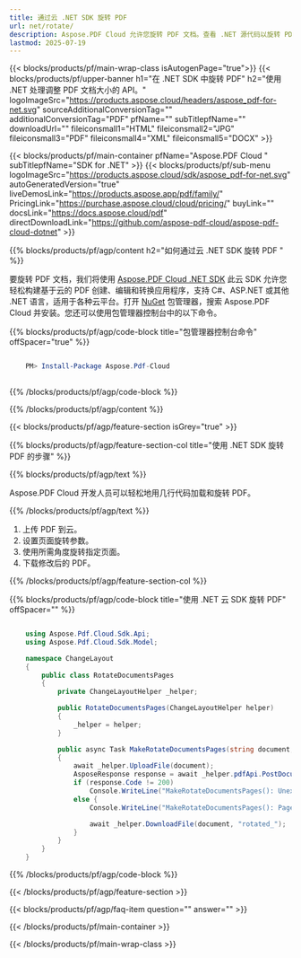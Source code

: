 ```yaml
---
title: 通过云 .NET SDK 旋转 PDF
url: net/rotate/
description: Aspose.PDF Cloud 允许您旋转 PDF 文档。查看 .NET 源代码以旋转 PDF 文件。
lastmod: 2025-07-19
---
```


{{< blocks/products/pf/main-wrap-class isAutogenPage="true">}}
{{< blocks/products/pf/upper-banner h1="在 .NET SDK 中旋转 PDF" h2="使用 .NET 处理调整 PDF 文档大小的 API。" logoImageSrc="https://products.aspose.cloud/headers/aspose_pdf-for-net.svg" sourceAdditionalConversionTag="" additionalConversionTag="PDF" pfName="" subTitlepfName="" downloadUrl="" fileiconsmall1="HTML" fileiconsmall2="JPG" fileiconsmall3="PDF" fileiconsmall4="XML" fileiconsmall5="DOCX" >}}

{{< blocks/products/pf/main-container pfName="Aspose.PDF Cloud " subTitlepfName="SDK for .NET" >}}
{{< blocks/products/pf/sub-menu logoImageSrc="https://products.aspose.cloud/sdk/aspose_pdf-for-net.svg"
autoGeneratedVersion="true"
liveDemosLink="https://products.aspose.app/pdf/family/" PricingLink="https://purchase.aspose.cloud/cloud/pricing/" buyLink="" docsLink="https://docs.aspose.cloud/pdf"  directDownloadLink="https://github.com/aspose-pdf-cloud/aspose-pdf-cloud-dotnet" >}}

{{% blocks/products/pf/agp/content h2="如何通过云 .NET SDK 旋转 PDF " %}}

要旋转 PDF 文档，我们将使用
[Aspose.PDF Cloud .NET SDK](https://products.aspose.cloud/pdf/net/)
此云 SDK 允许您轻松构建基于云的 PDF 创建、编辑和转换应用程序，支持 C#、ASP.NET 或其他 .NET 语言，适用于各种云平台。打开
[NuGet](https://www.nuget.org/packages/Aspose.Pdf-Cloud)
包管理器，搜索
Aspose.PDF Cloud
并安装。您还可以使用包管理器控制台中的以下命令。

{{% blocks/products/pf/agp/code-block title="包管理器控制台命令" offSpacer="true" %}}

```powershell

    PM> Install-Package Aspose.Pdf-Cloud
     
```

{{% /blocks/products/pf/agp/code-block %}}

{{% /blocks/products/pf/agp/content %}}

{{< blocks/products/pf/agp/feature-section isGrey="true" >}}

{{% blocks/products/pf/agp/feature-section-col title="使用 .NET SDK 旋转 PDF 的步骤" %}}

{{% blocks/products/pf/agp/text %}}

Aspose.PDF Cloud 开发人员可以轻松地用几行代码加载和旋转 PDF。

{{% /blocks/products/pf/agp/text %}}

1. 上传 PDF 到云。
1. 设置页面旋转参数。
1. 使用所需角度旋转指定页面。
1. 下载修改后的 PDF。

{{% /blocks/products/pf/agp/feature-section-col %}}

{{% blocks/products/pf/agp/code-block title="使用 .NET 云 SDK 旋转 PDF" offSpacer="" %}}

```cs

    using Aspose.Pdf.Cloud.Sdk.Api;
    using Aspose.Pdf.Cloud.Sdk.Model;

    namespace ChangeLayout
    {
        public class RotateDocumentsPages
        {
            private ChangeLayoutHelper _helper;

            public RotateDocumentsPages(ChangeLayoutHelper helper)
            {
                _helper = helper;
            }

            public async Task MakeRotateDocumentsPages(string document, string rotateAngle, string pages)
            { 
                await _helper.UploadFile(document);
                AsposeResponse response = await _helper.pdfApi.PostDocumentPagesRotateAsync(document, rotateAngle, pages, folder: _helper.config.REMOTE_TEMP_FOLDER);
                if (response.Code != 200)
                    Console.WriteLine("MakeRotateDocumentsPages(): Unexpected error!");
                else {
                    Console.WriteLine("MakeRotateDocumentsPages(): Pages '{0}' successfully rotated!");

                    await _helper.DownloadFile(document, "rotated_");
                } 
            }
        }
    }
```

{{% /blocks/products/pf/agp/code-block %}}

{{< /blocks/products/pf/agp/feature-section >}}

{{< blocks/products/pf/agp/faq-item question="" answer="" >}}

{{< /blocks/products/pf/main-container >}}

{{< /blocks/products/pf/main-wrap-class >}}

